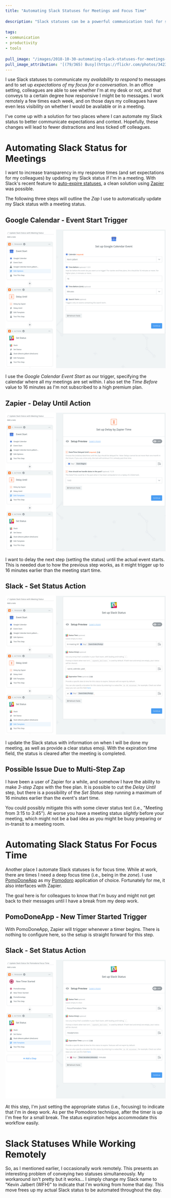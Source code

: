```yaml
---
title: "Automating Slack Statuses for Meetings and Focus Time"

description: "Slack statuses can be a powerful communication tool for setting up expectations on response times. Using Zapier we look at how we can automate Slack statuses for meetings and focus times."

tags:
- communication
- productivity
- tools

pull_image: "/images/2018-10-30-automating-slack-statuses-for-meetings-and-focus-times/headphones-busy.jpg"
pull_image_attribution: '[(79/365) Busy](https://flickr.com/photos/34233222@N05/3777507641 "(79/365) Busy") by [Finding Josephine](https://flickr.com/people/34233222@N05) is licensed under [CC BY](https://creativecommons.org/licenses/by/2.0/)'
---
```


I use Slack statuses to communicate my _availability to respond_ to messages and to set up _expectations of my focus for a conversation_. In an office setting, colleagues are able to see whether I'm at my desk or not, and that conveys to a certain degree how responsive I might be to messages. I work remotely a few times each week, and on those days my colleagues have even less visibility on whether I would be available or in a meeting.

I've come up with a solution for two places where I can automate my Slack status to better communicate expectations and context. Hopefully, these changes will lead to fewer distractions and less ticked off colleagues.

# Automating Slack Status for Meetings

I want to increase transparency in my response times (and set expectations for my colleagues) by updating my Slack status if I'm in a meeting. With Slack's recent feature to [auto-expire statuses](https://www.theverge.com/2018/8/30/17802308/slack-auto-expiring-status-updates-feature-change), a clean solution using [Zapier](https://zapier.com/) was possible.

The following three steps will outline the _Zap_ I use to automatically update my Slack status with a meeting status.

## Google Calendar - Event Start Trigger

![](/images/2018-10-30-automating-slack-statuses-for-meetings-and-focus-times/meeting-google-calendar-step.jpg)

I use the _Google Calendar Event Start_ as our trigger, specifying the calendar where all my meetings are set within. I also set the _Time Before_ value to 16 minutes as I'm not subscribed to a high premium plan.

## Zapier - Delay Until Action

![](/images/2018-10-30-automating-slack-statuses-for-meetings-and-focus-times/meeting-delay-step.jpg)

I want to delay the next step (setting the status) until the actual event starts. This is needed due to how the previous step works, as it might trigger up to 16 minutes earlier than the meeting start time.

## Slack - Set Status Action

![](/images/2018-10-30-automating-slack-statuses-for-meetings-and-focus-times/meeting-slack-step.jpg)

I update the Slack status with information on when I will be done my meeting, as well as provide a clear status emoji. With the expiration time field, the status is cleared after the meeting is completed.

## Possible Issue Due to Multi-Step Zap

I have been a user of Zapier for a while, and somehow I have the ability to make _3-step Zaps_ with the free plan. It is possible to cut the _Delay Until_ step, but there is a possibility of the _Set Status_ step running a maximum of 16 minutes earlier than the event's start time.

You could possibly mitigate this with some clever status text (i.e., "Meeting from 3:15 to 3:45"). At worse you have a meeting status _slightly_ before your meeting, which might not be a bad idea as you might be busy preparing or in-transit to a meeting room.

# Automating Slack Status For Focus Time

Another place I automate Slack statuses is for focus time. While at work, there are times I need a deep focus time (i.e., being in the _zone_). I use [PomoDoneApp](https://pomodoneapp.com/) as my [Pomodoro](https://francescocirillo.com/pages/pomodoro-technique) application of choice. Fortunately for me, it also interfaces with Zapier.

The goal here is for colleagues to know that I'm busy and might not get back to their messages until I have a break from my deep work.

## PomoDoneApp - New Timer Started Trigger

With PomoDoneApp, Zapier will trigger whenever a timer begins. There is nothing to configure here, so the setup is straight forward for this step.

## Slack - Set Status Action

![](/images/2018-10-30-automating-slack-statuses-for-meetings-and-focus-times/pomodone-slack-step.jpg)

At this step, I'm just setting the appropriate status (i.e., focusing) to indicate that I'm in deep work. As per the Pomodoro technique, after the timer is up I'm free for a small break. The status expiration helps accommodate this workflow easily.

# Slack Statuses While Working Remotely

So, as I mentioned earlier, I occasionally work remotely. This presents an interesting problem of conveying two statuses simultaneously. My workaround isn't pretty but it works... I simply change my Slack name to "Kevin Jalbert (WFH)" to indicate that I'm working from home that day. This move frees up my actual Slack status to be automated throughout the day.
